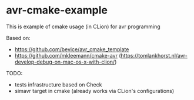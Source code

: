 # avr-cmake-example

This is example of cmake usage (in CLion) for avr programming

Based on:
* https://github.com/bevice/avr_cmake_template
* https://github.com/mkleemann/cmake-avr (https://tomlankhorst.nl/avr-develop-debug-on-mac-os-x-with-clion/)


TODO:
* tests infrastructure based on Check
* simavr target in cmake (already works via CLion's configurations)